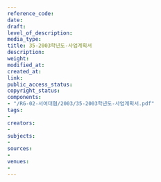 ```yaml
---
reference_code: 
date: 
draft: 
level_of_description: 
media_type: 
title: 35-2003학년도-사업계획서
description: 
weight: 
modified_at: 
created_at: 
link: 
public_access_status: 
copyright_status: 
components:
- "/RG-02-서여대협/2003/35-2003학년도-사업계획서.pdf"
tags:
- 
creators:
- 
subjects:
- 
sources:
- 
venues:
- 
---
```

